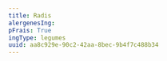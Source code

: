 ```yaml
---
title: Radis
alergenesIng:
pFrais: True
ingType: legumes
uuid: aa8c929e-90c2-42aa-8bec-9b4f7c488b34
---
```

